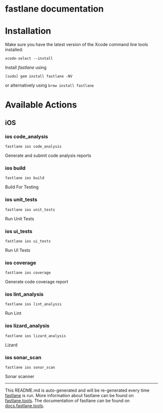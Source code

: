 fastlane documentation
================
# Installation

Make sure you have the latest version of the Xcode command line tools installed:

```
xcode-select --install
```

Install _fastlane_ using
```
[sudo] gem install fastlane -NV
```
or alternatively using `brew install fastlane`

# Available Actions
## iOS
### ios code_analysis
```
fastlane ios code_analysis
```
Generate and submit code analysis reports
### ios build
```
fastlane ios build
```
Build For Testing
### ios unit_tests
```
fastlane ios unit_tests
```
Run Unit Tests
### ios ui_tests
```
fastlane ios ui_tests
```
Run UI Tests
### ios coverage
```
fastlane ios coverage
```
Generate code coverage report
### ios lint_analysis
```
fastlane ios lint_analysis
```
Run Lint
### ios lizard_analysis
```
fastlane ios lizard_analysis
```
Lizard
### ios sonar_scan
```
fastlane ios sonar_scan
```
Sonar scanner

----

This README.md is auto-generated and will be re-generated every time [fastlane](https://fastlane.tools) is run.
More information about fastlane can be found on [fastlane.tools](https://fastlane.tools).
The documentation of fastlane can be found on [docs.fastlane.tools](https://docs.fastlane.tools).
